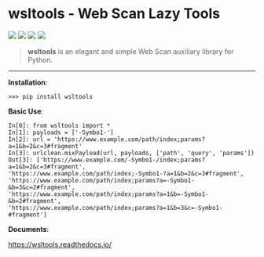 # wsltools - Web Scan Lazy Tools


![](https://img.shields.io/pypi/v/benjiemingdev.svg)
![](https://img.shields.io/pypi/l/benjiemingdev.svg)
![](https://img.shields.io/pypi/wheel/benjiemingdev.svg)
![](https://img.shields.io/pypi/pyversions/benjiemingdev.svg)

> **wsltools** is an elegant and simple Web Scan auxiliary library for Python.

-------------------

**Installation**:

```
>>> pip install wsltools
```
**Basic Use**:

```
In[0]: from wsltools import *
In[1]: payloads = ['-Symbo1-']
In[2]: url = 'https://www.example.com/path/index;params?a=1&b=2&c=3#fragment'
In[3]: urlclean.mixPayload(url, payloads, ['path', 'query', 'params'])
Out[3]: ['https://www.example.com/-Symbo1-/index;params?a=1&b=2&c=3#fragment',
'https://www.example.com/path/index;-Symbo1-?a=1&b=2&c=3#fragment',
'https://www.example.com/path/index;params?a=-Symbo1-&b=3&c=2#fragment',
'https://www.example.com/path/index;params?a=1&b=-Symbo1-&b=2#fragment',
'https://www.example.com/path/index;params?a=1&b=3&c=-Symbo1-#fragment']
```

**Documents**:

https://wsltools.readthedocs.io/

<!-- <center>
	<img src="">
	</center> -->